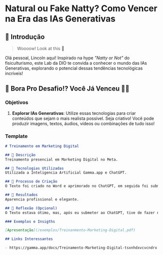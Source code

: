# Natural ou Fake Natty? Como Vencer na Era das IAs Generativas

## 🚀 Introdução

> Woooow! Look at this 👀

Olá pessoal, Lincoln aqui! Inspirado na hype _"Natty or Not"_ do fisiculturismo, este Lab da DIO te convida a conhecer o mundo das IAs Generativas, explorando o potencial dessas tendências tecnológicas incríveis!

## 🎯 Bora Pro Desafio!? Você Já Venceu 💪🤓

### Objetivos

1. **Explorar IAs Generativas**: Utilize essas tecnologias para criar conteúdos que sejam o mais realista possível. Seja criativo! Você pode produzir imagens, textos, áudios, vídeos ou combinações de tudo isso!

### Template

```markdown
# Treinamento em Marketing Digital

## 📒 Descrição
Treinamento presencial em Marketing Digital no Meta.

## 🤖 Tecnologias Utilizadas
Utilizada a Inteligencia Artificial Gamma.app e ChatGPT.

## 🧐 Processo de Criação
O Texto foi criado no Word e aprimorado no ChatGPT, em seguida foi submetido ao Gamma.app para gerar o PDF.

## 🚀 Resultados
Aparencia profissional e elegante.

## 💭 Reflexão (Opcional)
O Texto estava ótimo, mas, após eu submeter ao ChatGPT, tive de fazer novos ajustes para humanizá-lo. As imagens geradas são nitidamente digitais, mas elegantes e coerentes.

### Exemplos e Insigths

[Apresentação](/exemplos/Treinanmento-Marketing-Digital.pdf)

## Links Interessantes

- https://gamma.app/docs/Treinamento-Marketing-Digital-tsxnhdxvcvcndrx
